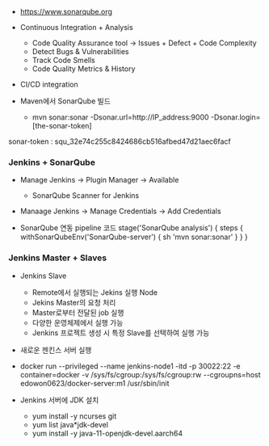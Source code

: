 - https://www.sonarqube.org
- Continuous Integration + Analysis
  - Code Quality Assurance tool -> Issues + Defect + Code Complexity
  - Detect Bugs & Vulnerabilities
  - Track Code Smells
  - Code Quality Metrics & History
- CI/CD integration  
  

- Maven에서 SonarQube 빌드
  - mvn sonar:sonar -Dsonar.url=http://IP_address:9000 -Dsonar.login=[the-sonar-token]

sonar-token : squ_32e74c255c8424686cb516afbed47d21aec6facf


### Jenkins + SonarQube
- Manage Jenkins -> Plugin Manager -> Available
  - SonarQube Scanner for Jenkins
- Manaage Jenkins -> Manage Credentials -> Add Credentials

- SonarQube 연동 pipeline 코드
stage('SonarQube analysis') {
    steps {
        withSonarQubeEnv('SonarQube-server') {
            sh 'mvn sonar:sonar'
        }
    }
}

### Jenkins Master + Slaves
- Jenkins Slave
  - Remote에서 실행되는 Jekins 실행 Node
  - Jekins Master의 요청 처리
  - Master로부터 전달된 job 실행
  - 다양한 운영체제에서 실행 가능
  - Jenkins 프로젝트 생성 시 특정 Slave를 선택하여 실행 가능

- 새로운 젠킨스 서버 실행
- docker run --privileged --name jenkins-node1 -itd -p 30022:22 -e container=docker -v /sys/fs/cgroup:/sys/fs/cgroup:rw --cgroupns=host  edowon0623/docker-server:m1 /usr/sbin/init

- Jenkins 서버에 JDK 설치
  - yum install -y ncurses git
  - yum list java*jdk-devel
  - yum install -y java-11-openjdk-devel.aarch64

